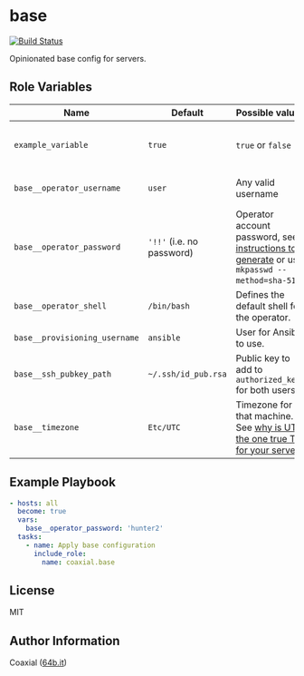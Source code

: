 base
=========
  [![Build Status](https://travis-ci.org/coaxial/..svg?branch=master)](https://travis-ci.org/coaxial/.)

Opinionated base config for servers.

Role Variables
--------------

Name | Default | Possible values | Description
---|---|---|---
`example_variable` | `true` | `true` or `false` | This is an example to populate the table.
`base__operator_username` | `user` | Any valid username | Administrative account username.
`base__operator_password` | `'!!'` (i.e. no password) | Operator account password, see [instructions to generate](https://docs.ansible.com/ansible/latest/reference_appendices/faq.html#how-do-i-generate-crypted-passwords-for-the-user-module) or use `mkpasswd --method=sha-512`.
`base__operator_shell` | `/bin/bash` | Defines the default shell for the operator.
`base__provisioning_username` | `ansible` | User for Ansible to use.
`base__ssh_pubkey_path` | `~/.ssh/id_pub.rsa` | Public key to add to `authorized_keys` for both users.
`base__timezone` | `Etc/UTC` | Timezone for that machine. See [why is UTC the one true TZ for your servers](http://yellerapp.com/posts/2015-01-12-the-worst-server-setup-you-can-make.html)


Example Playbook
----------------

```yaml
- hosts: all
  become: true
  vars:
    base__operator_password: 'hunter2'
  tasks:
    - name: Apply base configuration
      include_role:
        name: coaxial.base
```

License
-------

MIT

Author Information
------------------

Coaxial ([64b.it](https://64b.it))
